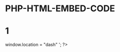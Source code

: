# PHP-HTML-EMBED-CODE

# 1
 <?php
if ($wo['user']['interview'] == 'Done') {
?>   
<?php }

else
echo '<script type="text/javascript">
           window.location = "dash"
      </script>'; 
?>

